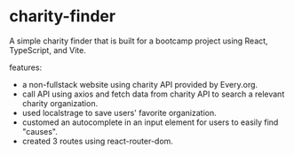 # charity-finder

A simple charity finder that is built for a bootcamp project using React, TypeScript, and Vite.
	
features: 
- a non-fullstack website using charity API provided by Every.org.
- call API using axios and fetch data from charity API to search a relevant charity organization.
- used localstrage to save users' favorite organization.
- customed an autocomplete in an input element for users to easily find "causes".
- created 3 routes using react-router-dom.
